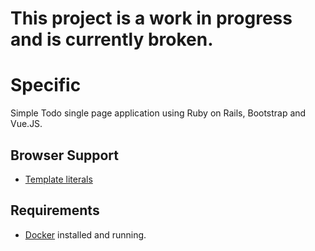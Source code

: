 # This project is a work in progress and is currently broken.

# Specific

Simple Todo single page application using Ruby on Rails, Bootstrap and Vue.JS.

## Browser Support

* [Template literals](https://caniuse.com/#search=Template%20literals)

## Requirements

* [Docker](https://www.docker.com/) installed and running.

